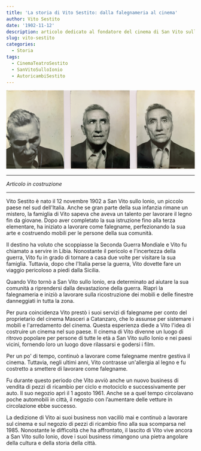 ```yaml
---
title: 'La storia di Vito Sestito: dalla falegnameria al cinema'
author: Vito Sestito
date: '1902-11-12'
description: articolo dedicato al fondatore del cinema di San Vito sullo Ionio
slug: vito-sestito
categories:
  - Storia
tags:
  - CinemaTeatroSestito
  - SanVitoSulloIonio
  - AutoricambiSestito
---
```


![foto fatte per la patente](images/vito_sestito_patent_pictures.JPG)
***
*Articolo in costruzione*
***
Vito Sestito è nato il 12 novembre 1902 a San Vito sullo Ionio, un piccolo paese nel sud dell'Italia. Anche se gran parte della sua infanzia rimane un mistero, la famiglia di Vito sapeva che aveva un talento per lavorare il legno fin da giovane. Dopo aver completato la sua istruzione fino alla terza elementare, ha iniziato a lavorare come falegname, perfezionando la sua arte e costruendo mobili per le persone della sua comunità.

Il destino ha voluto che scoppiasse la Seconda Guerra Mondiale e Vito fu chiamato a servire in Libia. Nonostante il pericolo e l'incertezza della guerra, Vito fu in grado di tornare a casa due volte per visitare la sua famiglia. Tuttavia, dopo che l'Italia perse la guerra, Vito dovette fare un viaggio pericoloso a piedi dalla Sicilia.

Quando Vito tornò a San Vito sullo Ionio, era determinato ad aiutare la sua comunità a riprendersi dalla devastazione della guerra. Riaprì la falegnameria e iniziò a lavorare sulla ricostruzione dei mobili e delle finestre danneggiati in tutta la zona.

Per pura coincidenza Vito prestò i suoi servizi di falegname per conto del proprietario del cinema Masceri a Catanzaro, che lo assunse per sistemare i mobili e l'arredamento del cinema. Questa esperienza diede a Vito l'idea di costruire un cinema nel suo paese. Il cinema di Vito divenne un luogo di ritrovo popolare per persone di tutte le età a San Vito sullo Ionio e nei paesi vicini, fornendo loro un luogo dove rilassarsi e godersi i film.

Per un po' di tempo, continuò a lavorare come falegname mentre gestiva il cinema. Tuttavia, negli ultimi anni, Vito contrasse un'allergia al legno e fu costretto a smettere di lavorare come falegname.

Fu durante questo periodo che Vito avviò anche un nuovo business di vendita di pezzi di ricambio per ciclo e motociclo e successivamente per auto. Il suo negozio aprì il 1 agosto 1961. Anche se a quel tempo circolavano poche automobili in città, il negozio con l’aumentare delle vetture in circolazione ebbe successo.

La dedizione di Vito ai suoi business non vacillò mai e continuò a lavorare sul cinema e sul negozio di pezzi di ricambio fino alla sua scomparsa nel 1985. Nonostante le difficoltà che ha affrontato, il lascito di Vito vive ancora a San Vito sullo Ionio, dove i suoi business rimangono una pietra angolare della cultura e della storia della città.